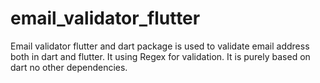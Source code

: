 # email_validator_flutter
Email validator flutter and dart package is used to validate email address both in dart and flutter. It using Regex for validation. It is purely based on dart no other dependencies. 
